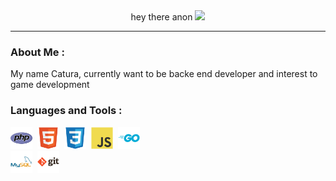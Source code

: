 <div id="header" align="center">
 hey there anon <img src="https://media.giphy.com/media/hvRJCLFzcasrR4ia7z/giphy.gif" width="30px"/>
</div>

---

### About Me :
My name Catura, currently want to be backe end developer and interest to game development
### Languages and Tools :
<div>
  <img src="https://github.com/devicons/devicon/blob/master/icons/php/php-original.svg" title="Php" alt="Php" width="35" height="35"/>&nbsp;
  <img src="https://github.com/devicons/devicon/blob/master/icons/html5/html5-original.svg" title="Html5" alt="Html5" width="35" height="35"/>&nbsp;
  <img src="https://github.com/devicons/devicon/blob/master/icons/css3/css3-original.svg" title="Css3" alt="Css3" width="35" height="35"/>&nbsp;
  <img src="https://github.com/devicons/devicon/blob/master/icons/javascript/javascript-original.svg" title="Javascript" alt="Javascript" width="35" height="35"/>&nbsp;
  <img src="https://github.com/devicons/devicon/blob/master/icons/go/go-original-wordmark.svg" title="Go" alt="Go" width="35" height="35"/>&nbsp;
</div>
<div>
 <img src="https://github.com/devicons/devicon/blob/master/icons/mysql/mysql-original-wordmark.svg" title="Mysql" alt="Mysql" width="35" height="35"/>&nbsp;
 <img src="https://github.com/devicons/devicon/blob/master/icons/git/git-original-wordmark.svg" title="Git" alt="Git" width="35" height="35"/>&nbsp;
</div>
